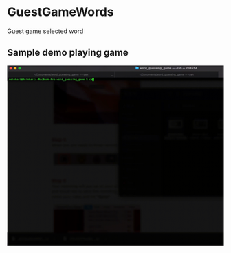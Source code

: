# GuestGameWords
Guest game selected word
## Sample demo playing game
![](screenshoot/demo-playing.gif)
